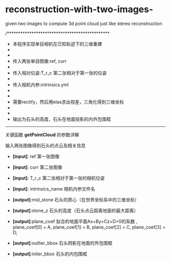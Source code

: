 # reconstruction-with-two-images-
given two images to compute 3d point cloud just like stereo reconstruction

/**********************************************
* 本程序实现单目相机在已知轨迹下的三维重建
*
*
* 传入两张单目图像:ref, curr
*
* 传入相对位姿:T_r_c 第二张相对于第一张的位姿
*
* 传入相机内参:intrinsics.yml
*
*
* 需要rectify，然后用elas求出视差，三角化得到三维坐标
*
*
* 输出为石头的高度，石头在地面投影的内外包围框

***

关键函数 **getPointCloud** 的参数详解

输入两张图像得到石头的点云及相关信息

* **[input]**: ref					第一张图像

* **[input]**: curr				第二张图像

* **[input]**: T_r_c				第二张相对于第一张的相机位姿

* **[input]**: intrinsics_name		相机内参文件名

* **[output]**:mid_stone			石头的质心（在世界坐标系中的三维坐标）

* **[output]**:stone_z				石头的高度（石头点云距离地面的最大距离）

* **[output]**:plane_coef			拟合的地面平面Ax+By+Cz+D=0的系数 , plane_coef[0] = A, plane_coef[1] = B, plane_coef[2] = C, plane_coef[3] = D;

* **[output]**:outlier_bbox		石头阴影在地面的外包围框

* **[output]**:inlier_bbox			石头的内包围框
